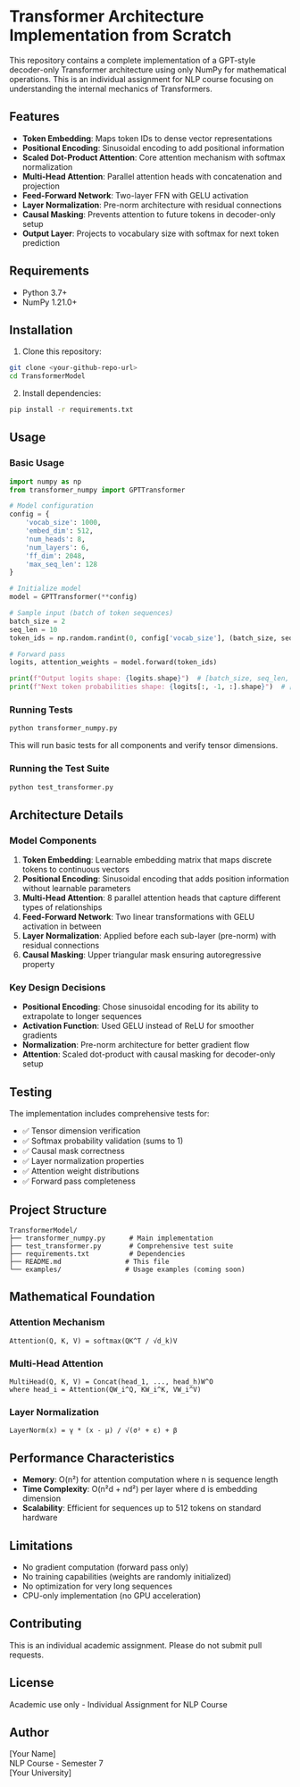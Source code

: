 # Transformer Architecture Implementation from Scratch

This repository contains a complete implementation of a GPT-style decoder-only Transformer architecture using only NumPy for mathematical operations. This is an individual assignment for NLP course focusing on understanding the internal mechanics of Transformers.

## Features

- **Token Embedding**: Maps token IDs to dense vector representations
- **Positional Encoding**: Sinusoidal encoding to add positional information
- **Scaled Dot-Product Attention**: Core attention mechanism with softmax normalization
- **Multi-Head Attention**: Parallel attention heads with concatenation and projection
- **Feed-Forward Network**: Two-layer FFN with GELU activation
- **Layer Normalization**: Pre-norm architecture with residual connections
- **Causal Masking**: Prevents attention to future tokens in decoder-only setup
- **Output Layer**: Projects to vocabulary size with softmax for next token prediction

## Requirements

- Python 3.7+
- NumPy 1.21.0+

## Installation

1. Clone this repository:
```bash
git clone <your-github-repo-url>
cd TransformerModel
```

2. Install dependencies:
```bash
pip install -r requirements.txt
```

## Usage

### Basic Usage

```python
import numpy as np
from transformer_numpy import GPTTransformer

# Model configuration
config = {
    'vocab_size': 1000,
    'embed_dim': 512,
    'num_heads': 8,
    'num_layers': 6,
    'ff_dim': 2048,
    'max_seq_len': 128
}

# Initialize model
model = GPTTransformer(**config)

# Sample input (batch of token sequences)
batch_size = 2
seq_len = 10
token_ids = np.random.randint(0, config['vocab_size'], (batch_size, seq_len))

# Forward pass
logits, attention_weights = model.forward(token_ids)

print(f"Output logits shape: {logits.shape}")  # [batch_size, seq_len, vocab_size]
print(f"Next token probabilities shape: {logits[:, -1, :].shape}")  # [batch_size, vocab_size]
```

### Running Tests

```python
python transformer_numpy.py
```

This will run basic tests for all components and verify tensor dimensions.

### Running the Test Suite

```python
python test_transformer.py
```

## Architecture Details

### Model Components

1. **Token Embedding**: Learnable embedding matrix that maps discrete tokens to continuous vectors
2. **Positional Encoding**: Sinusoidal encoding that adds position information without learnable parameters
3. **Multi-Head Attention**: 8 parallel attention heads that capture different types of relationships
4. **Feed-Forward Network**: Two linear transformations with GELU activation in between
5. **Layer Normalization**: Applied before each sub-layer (pre-norm) with residual connections
6. **Causal Masking**: Upper triangular mask ensuring autoregressive property

### Key Design Decisions

- **Positional Encoding**: Chose sinusoidal encoding for its ability to extrapolate to longer sequences
- **Activation Function**: Used GELU instead of ReLU for smoother gradients
- **Normalization**: Pre-norm architecture for better gradient flow
- **Attention**: Scaled dot-product with causal masking for decoder-only setup

## Testing

The implementation includes comprehensive tests for:

- ✅ Tensor dimension verification
- ✅ Softmax probability validation (sums to 1)
- ✅ Causal mask correctness
- ✅ Layer normalization properties
- ✅ Attention weight distributions
- ✅ Forward pass completeness

## Project Structure

```
TransformerModel/
├── transformer_numpy.py      # Main implementation
├── test_transformer.py       # Comprehensive test suite
├── requirements.txt          # Dependencies
├── README.md                # This file
└── examples/                # Usage examples (coming soon)
```

## Mathematical Foundation

### Attention Mechanism
```
Attention(Q, K, V) = softmax(QK^T / √d_k)V
```

### Multi-Head Attention
```
MultiHead(Q, K, V) = Concat(head_1, ..., head_h)W^O
where head_i = Attention(QW_i^Q, KW_i^K, VW_i^V)
```

### Layer Normalization
```
LayerNorm(x) = γ * (x - μ) / √(σ² + ε) + β
```

## Performance Characteristics

- **Memory**: O(n²) for attention computation where n is sequence length
- **Time Complexity**: O(n²d + nd²) per layer where d is embedding dimension
- **Scalability**: Efficient for sequences up to 512 tokens on standard hardware

## Limitations

- No gradient computation (forward pass only)
- No training capabilities (weights are randomly initialized)
- No optimization for very long sequences
- CPU-only implementation (no GPU acceleration)

## Contributing

This is an individual academic assignment. Please do not submit pull requests.

## License

Academic use only - Individual Assignment for NLP Course

## Author

[Your Name]  
NLP Course - Semester 7  
[Your University]
